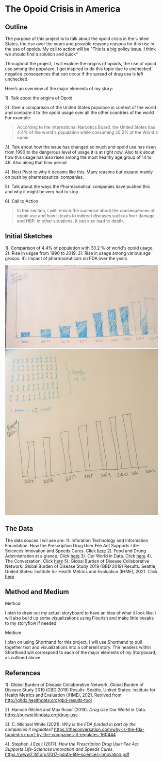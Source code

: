 
# The Opoid Crisis in America

## Outline
The purpose of this project is to talk about the opoid crisis in the United States, the rise over the years and possible reasons reasons for this rise in the use of opoids. My call to action will be "This is a big policy issue. I think we should find a solution and quick"

Throughout the project, I will explore the origins of opoids, the rise of opoid use among the populace. I got inspired to do this topic due to unchecked negatice conseqences that can occur if the spread of drug use is left unchecked.

Here’s an overview of the major elements of my story:

1). Talk about the origins of Opoid

2). Give a comparison of the United States populace in context of the world and compare it to the opoid usage over all the other countries of the world
  For example:
  > According to the International Narcotics Board, the United States has 4.4% of the world's population while consuming 30.2% of the World's opoid.

3). Talk about how the issue has changed so much and opoid use has risen from 1990 to the dangerous level of usage it is at right now. Also talk about how this usage has also risen among the most healthy age group of 14 to 49. Also along that time period

4). Next Pivot to why it became like this. Many reasons but expand mainly on push by pharmaceutical companies.

5). Talk about the ways the Pharmaceutical companies have pushed this and why it might be very had to stop.

6). Call to Action
> In this section, I will remind the audience about the consequences of opoid use and how it leads to indirect diseases such as liver damage and HBP. In other situations, it can also lead to death.


## Initial Sketches
1). Comparison of 4.4% of population with 30.2 % of world's opoid usage.
2). Rise in usgae from 1990 to 2019.
3). Rise in usage among various age groups.
4). Impact of pharmaceuticals on FDA over the years.

![](PXL_20220214_043659329_2.jpg)
![](PXL_20220214_043739410_2.jpg)

## The Data

The data souces I wll use are:
1). Inforation Technology and Information Foundation.  How the Prescription Drug User Fee Act Supports Life-Sciences Innovation and Speeds Cures. Click [here](https://www2.itif.org/2017-pdufa-life-sciences-innovation.pdf)
2). Food and Drung Administration at a glance. Click [here](https://www.fda.gov/about-fda/fda-basics/fact-sheet-fda-glance)
3). Our World in Data. Click [here](https://ourworldindata.org/drug-use)
4). The Conversation. Click [here](https://theconversation.com/why-is-the-fda-funded-in-part-by-the-companies-it-regulates-160444)
5). Global Burden of Disease Collaborative Network. Global Burden of Disease Study 2019 (GBD 2019) Results. Seattle, United States: Institute for Health Metrics and Evaluation (IHME), 2021. Click [here](http://ghdx.healthdata.org/gbd-results-tool)

## Method and Medium
Method

I plan to draw out my actual storyboard to have an idea of what it look like. I will also build up some visualizations using Flourish and make little tweaks to my storyflow if needed.

Medium

I plan on using Shorthand for this project. I will use Shorthand to pull together text and visualizations into a coherent story. The headers within Shorthand will correspond to each of the major elements of my Storyboard, as outlined above.

## References
1). Global Burden of Disease Collaborative Network. Global Burden of Disease Study 2019 (GBD 2019) Results. Seattle, United States: Institute for Health Metrics and Evaluation (IHME), 2021. Retrived from http://ghdx.healthdata.org/gbd-results-tool

2). Hannah Ritchie and Max Roser (2019). _Drug Use_ Our World in Data. https://ourworldindata.org/drug-use

3). C. Michael White (2021). _Why is the FDA funded in part by the companies it regulates?_ https://theconversation.com/why-is-the-fda-funded-in-part-by-the-companies-it-regulates-160444

4). Stephen J Ezell (2017). _How the Prescription Drug User Fee Act Supports Life-Sciences Innovation and Speeds Cures_. https://www2.itif.org/2017-pdufa-life-sciences-innovation.pdf



